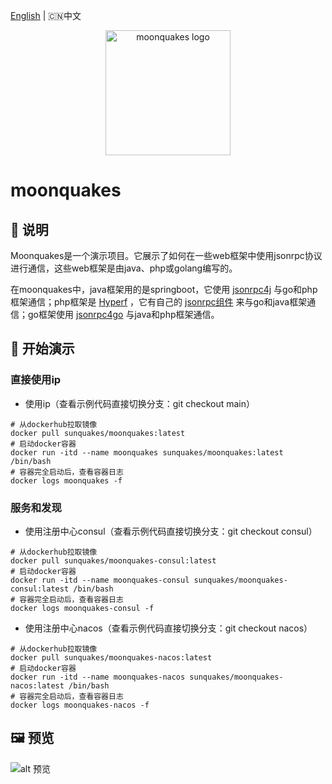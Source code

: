 [English](php/README.md) | 🇨🇳中文
<p align="center"><a href="https://moonquakes.io" target="_blank" rel="noopener noreferrer"><img width="200" src="https://www.moonquakes.io/images/logo.png" alt="moonquakes logo"></a></p>

# moonquakes

## 🚀 说明
Moonquakes是一个演示项目。它展示了如何在一些web框架中使用jsonrpc协议进行通信，这些web框架是由java、php或golang编写的。

在moonquakes中，java框架用的是springboot，它使用 [jsonrpc4j](https://github.com/sunquakes/jsonrpc4j) 与go和php框架通信；php框架是 [Hyperf](https://github.com/hyperf/hyperf) ，它有自己的 [jsonrpc组件](https://www.hyperf.wiki/3.0/#/en/json-rpc) 来与go和java框架通信；go框架使用 [jsonrpc4go](https://github.com/sunquakes/jsonrpc4go) 与java和php框架通信。

## 📖 开始演示
### 直接使用ip
- 使用ip（查看示例代码直接切换分支：git checkout main）
```shell
# 从dockerhub拉取镜像
docker pull sunquakes/moonquakes:latest
# 启动docker容器
docker run -itd --name moonquakes sunquakes/moonquakes:latest /bin/bash
# 容器完全启动后，查看容器日志
docker logs moonquakes -f
```
### 服务和发现
- 使用注册中心consul（查看示例代码直接切换分支：git checkout consul）
```shell
# 从dockerhub拉取镜像
docker pull sunquakes/moonquakes-consul:latest
# 启动docker容器
docker run -itd --name moonquakes-consul sunquakes/moonquakes-consul:latest /bin/bash
# 容器完全启动后，查看容器日志
docker logs moonquakes-consul -f
```
- 使用注册中心nacos（查看示例代码直接切换分支：git checkout nacos）
```shell
# 从dockerhub拉取镜像
docker pull sunquakes/moonquakes-nacos:latest
# 启动docker容器
docker run -itd --name moonquakes-nacos sunquakes/moonquakes-nacos:latest /bin/bash
# 容器完全启动后，查看容器日志
docker logs moonquakes-nacos -f
```

## 🖼️ 预览
![alt 预览](preview.gif)
